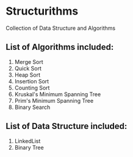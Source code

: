 # Structurithms

Collection of Data Structure and Algorithms

## List of Algorithms included:
  1) Merge Sort
  2) Quick Sort
  3) Heap Sort
  4) Insertion Sort
  5) Counting Sort
  6) Kruskal's Minimum Spanning Tree
  7) Prim's Minimum Spanning Tree
  8) Binary Search
  
## List of Data Structure included:
  1) LinkedList
  2) Binary Tree
